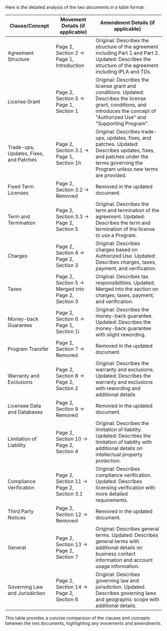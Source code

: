 Here is the detailed analysis of the two documents in a table format:

| Clause/Concept   | Movement Details (if applicable)  | Amendment Details (if applicable) |
| ---------------- | --------------------------------- | ---------------------------------|
| Agreement Structure | Page 2, Section 2 -> Page 1, Introduction | Original: Describes the structure of the agreement including Part 1 and Part 2. Updated: Describes the structure of the agreement including IPLA and TDs. |
| License Grant | Page 2, Section 3 -> Page 1, Section 1 | Original: Describes the license grant and conditions. Updated: Describes the license grant, conditions, and introduces the concept of "Authorized Use" and "Supporting Program". |
| Trade-ups, Updates, Fixes, and Patches | Page 2, Section 3.1 -> Page 1, Section 1h | Original: Describes trade-ups, updates, fixes, and patches. Updated: Describes updates, fixes, and patches under the terms governing the Program unless new terms are provided. |
| Fixed Term Licenses | Page 2, Section 3.2 -> Removed | Removed in the updated document. |
| Term and Termination | Page 2, Section 3.3 -> Page 2, Section 5 | Original: Describes the term and termination of the agreement. Updated: Describes the term and termination of the license to use a Program. |
| Charges | Page 2, Section 4 -> Page 2, Section 3 | Original: Describes charges based on Authorized Use. Updated: Describes charges, taxes, payment, and verification. |
| Taxes | Page 2, Section 5 -> Merged into Page 2, Section 3 | Original: Describes tax responsibilities. Updated: Merged into the section on charges, taxes, payment, and verification. |
| Money-back Guarantee | Page 2, Section 6 -> Page 1, Section 1i | Original: Describes the money-back guarantee. Updated: Describes the money-back guarantee with slight rewording. |
| Program Transfer | Page 2, Section 7 -> Removed | Removed in the updated document. |
| Warranty and Exclusions | Page 2, Section 8 -> Page 2, Section 2 | Original: Describes the warranty and exclusions. Updated: Describes the warranty and exclusions with rewording and additional details. |
| Licensee Data and Databases | Page 2, Section 9 -> Removed | Removed in the updated document. |
| Limitation of Liability | Page 2, Section 10 -> Page 2, Section 4 | Original: Describes the limitation of liability. Updated: Describes the limitation of liability with additional details on intellectual property protection. |
| Compliance Verification | Page 2, Section 11 -> Page 2, Section 3.1 | Original: Describes compliance verification. Updated: Describes licensing verification with more detailed requirements. |
| Third Party Notices | Page 2, Section 12 -> Removed | Removed in the updated document. |
| General | Page 2, Section 13 -> Page 2, Section 7 | Original: Describes general terms. Updated: Describes general terms with additional details on business contact information and account usage information. |
| Governing Law and Jurisdiction | Page 2, Section 14 -> Page 2, Section 6 | Original: Describes governing law and jurisdiction. Updated: Describes governing laws and geographic scope with additional details. |

This table provides a concise comparison of the clauses and concepts between the two documents, highlighting any movements and amendments.